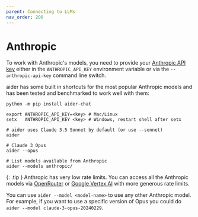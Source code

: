 ```yaml
---
parent: Connecting to LLMs
nav_order: 200
---
```


# Anthropic

To work with Anthropic's models, you need to provide your
[Anthropic API key](https://docs.anthropic.com/claude/reference/getting-started-with-the-api)
either in the `ANTHROPIC_API_KEY` environment variable or
via the `--anthropic-api-key` command line switch.

aider has some built in shortcuts for the most popular Anthropic models and
has been tested and benchmarked to work well with them:

```
python -m pip install aider-chat

export ANTHROPIC_API_KEY=<key> # Mac/Linux
setx   ANTHROPIC_API_KEY <key> # Windows, restart shell after setx

# aider uses Claude 3.5 Sonnet by default (or use --sonnet)
aider

# Claude 3 Opus
aider --opus

# List models available from Anthropic
aider --models anthropic/
```

{: .tip }
Anthropic has very low rate limits. 
You can access all the Anthropic models via
[OpenRouter](openrouter.md)
or [Google Vertex AI](vertex.md)
with more generous rate limits.

You can use `aider --model <model-name>` to use any other Anthropic model.
For example, if you want to use a specific version of Opus
you could do `aider --model claude-3-opus-20240229`.

